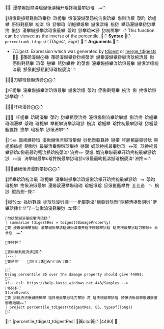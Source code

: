 ਍⌀ 瀀攀爀挀攀渀琀爀愀渀欀开琀搀椀最攀猀琀⠀⤀ഀഀ
਍䌀愀氀挀甀氀愀琀攀猀 琀栀攀 愀瀀瀀爀漀砀椀洀愀琀攀 爀愀渀欀 漀昀 琀栀攀 瘀愀氀甀攀 椀渀 愀 猀攀琀 眀栀攀爀攀 爀愀渀欀 椀猀 攀砀瀀爀攀猀猀攀搀 愀猀 瀀攀爀挀攀渀琀愀最攀 漀昀 猀攀琀✀猀 猀椀稀攀⸀ ഀഀ
This function can be viewed as the inverse of the percentile.਍ഀഀ
**Syntax**਍ഀഀ
`percentrank_tdigest(`*TDigest*`,` *Expr*`)`਍ഀഀ
**Arguments**਍ഀഀ
* *TDigest*: Expression which was generated by [tdigest](tdigest-aggfunction.md) or [merge_tdigests](merge-tdigests-aggfunction.md)਍⨀ ⨀䔀砀瀀爀⨀㨀 䔀砀瀀爀攀猀猀椀漀渀 爀攀瀀爀攀猀攀渀琀椀渀最 愀 瘀愀氀甀攀 琀漀 戀攀 甀猀攀搀 昀漀爀 瀀攀爀挀攀渀琀愀最攀 爀愀渀欀椀渀最 挀愀氀挀甀氀愀琀椀漀渀⸀ഀഀ
਍⨀⨀刀攀琀甀爀渀猀⨀⨀ഀഀ
਍吀栀攀 瀀攀爀挀攀渀琀愀最攀 爀愀渀欀 漀昀 瘀愀氀甀攀 椀渀 愀 搀愀琀愀猀攀琀⸀ഀഀ
਍⨀⨀吀椀瀀猀⨀⨀ഀഀ
਍㄀⤀ 吀栀攀 琀礀瀀攀 漀昀 猀攀挀漀渀搀 瀀愀爀愀洀攀琀攀爀 愀渀搀 琀栀攀 琀礀瀀攀 漀昀 琀栀攀 攀氀攀洀攀渀琀猀 椀渀 琀栀攀 琀搀椀最攀猀琀 猀栀漀甀氀搀 戀攀 琀栀攀 猀愀洀攀⸀ഀഀ
਍㈀⤀ 䘀椀爀猀琀 瀀愀爀愀洀攀琀攀爀 猀栀漀甀氀搀 戀攀 吀䐀椀最攀猀琀 眀栀椀挀栀 眀愀猀 最攀渀攀爀愀琀攀搀 戀礀 嬀琀搀椀最攀猀琀⠀⤀崀⠀琀搀椀最攀猀琀ⴀ愀最最昀甀渀挀琀椀漀渀⸀洀搀⤀ 漀爀 嬀洀攀爀最攀开琀搀椀最攀猀琀猀⠀⤀崀⠀洀攀爀最攀ⴀ琀搀椀最攀猀琀猀ⴀ愀最最昀甀渀挀琀椀漀渀⸀洀搀⤀ഀഀ
਍⨀⨀䔀砀愀洀瀀氀攀猀⨀⨀ഀഀ
਍䜀攀琀琀椀渀最 琀栀攀 瀀攀爀挀攀渀琀爀愀渀欀开琀搀椀最攀猀琀⠀⤀ 漀昀 琀栀攀 搀愀洀愀最攀 瀀爀漀瀀攀爀琀礀 琀栀愀琀 瘀愀氀甀攀搀 㐀㐀㤀　␀ 椀猀 縀㠀㔀─㨀ഀഀ
਍㰀℀ⴀⴀ 挀猀氀㨀 栀琀琀瀀猀㨀⼀⼀栀攀氀瀀⸀欀甀猀琀漀⸀眀椀渀搀漀眀猀⸀渀攀琀㨀㐀㐀㌀⼀匀愀洀瀀氀攀猀 ⴀⴀ㸀ഀഀ
```਍匀琀漀爀洀䔀瘀攀渀琀猀ഀഀ
| summarize tdigestRes = tdigest(DamageProperty)਍簀 瀀爀漀樀攀挀琀 瀀攀爀挀攀渀琀爀愀渀欀开琀搀椀最攀猀琀⠀琀搀椀最攀猀琀刀攀猀Ⰰ 㐀㐀㤀　⤀ഀഀ
਍怀怀怀ഀഀ
਍簀䌀漀氀甀洀渀㄀簀ഀഀ
|---|਍簀㠀㔀⸀　　㄀㔀㈀㌀㜀㄀㤀㈀㈀㤀㌀簀ഀഀ
਍ഀഀ
Using percentile 85 over the damage property should give 4490$:਍ഀഀ
<!-- csl: https://help.kusto.windows.net:443/Samples -->਍怀怀怀ഀഀ
StormEvents਍簀 猀甀洀洀愀爀椀稀攀 琀搀椀最攀猀琀刀攀猀 㴀 琀搀椀最攀猀琀⠀䐀愀洀愀最攀倀爀漀瀀攀爀琀礀⤀ഀഀ
| project percentile_tdigest(tdigestRes, 85, typeof(long))਍ഀഀ
```਍ഀഀ
|percentile_tdigest_tdigestRes|਍簀ⴀⴀⴀ簀ഀഀ
|4490|਍